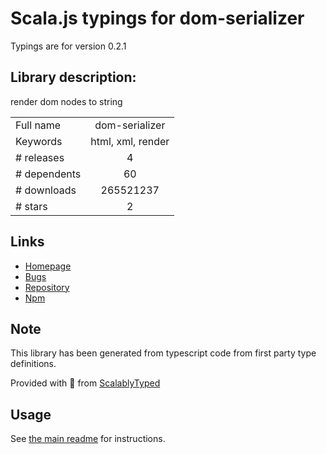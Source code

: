 
# Scala.js typings for dom-serializer

Typings are for version 0.2.1

## Library description:
render dom nodes to string

|                    |                 |
| ------------------ | :-------------: |
| Full name          | dom-serializer |
| Keywords           | html, xml, render |
| # releases         | 4 |
| # dependents       | 60 |
| # downloads        | 265521237 |
| # stars            | 2 |

## Links
- [Homepage](https://github.com/cheeriojs/dom-renderer#readme)
- [Bugs](https://github.com/cheeriojs/dom-renderer/issues)
- [Repository](https://github.com/cheeriojs/dom-renderer)
- [Npm](https://www.npmjs.com/package/dom-serializer)
    


## Note
This library has been generated from typescript code from first party type definitions.

Provided with :purple_heart: from [ScalablyTyped](https://github.com/oyvindberg/ScalablyTyped)

## Usage
See [the main readme](../../readme.md) for instructions.



